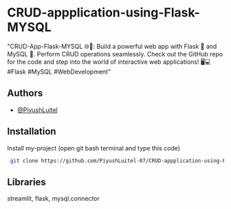 # CRUD-appplication-using-Flask-MYSQL
 "CRUD-App-Flask-MYSQL 🌐🔧: Build a powerful web app with Flask 🐍 and MySQL 🐬. Perform CRUD operations seamlessly. Check out the GitHub repo for the code and step into the world of interactive web applications! 🖥💻 #Flask #MySQL #WebDevelopment"

## Authors

- [@PiyushLuitel](https://www.github.com/PiyushLuitel-07)


## Installation

Install my-project (open git bash terminal and type this code)

```bash
 git clone https://github.com/PiyushLuitel-07/CRUD-appplication-using-Flask-MYSQL
```
    
## Libraries

streamlit, flask, mysql.connector

